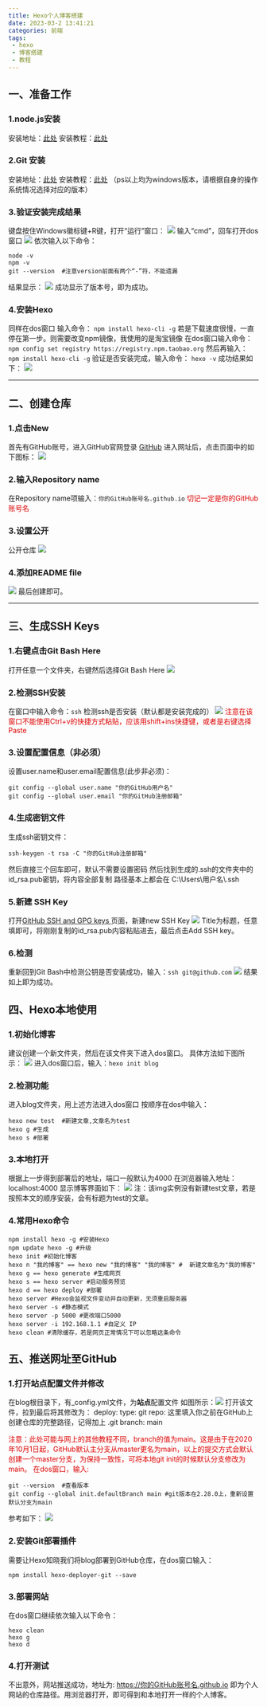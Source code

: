 ```yaml
---
title: Hexo个人博客搭建
date: 2023-03-2 13:41:21
categories: 前端
tags: 
 - hexo
 - 博客搭建
 - 教程
---
```




## 一、准备工作

### 1.node.js安装   

安装地址：[此处](https://nodejs.org/en/)
安装教程：[此处](https://cloud.tencent.com/developer/article/2103562)

### 2.Git 安装   
安装地址：[此处](https://git-scm.com/)
安装教程：[此处](https://www.cnblogs.com/xueweisuoyong/p/11914045.html)
（ps以上均为windows版本，请根据自身的操作系统情况选择对应的版本）

### 3.验证安装完成结果
键盘按住Windows徽标键+R键，打开“运行”窗口：
![](./hexo-blog-create/img1.png)
输入“cmd”，回车打开dos窗口
![](./hexo-blog-create/img2.png)
依次输入以下命令：
```
node -v
npm -v
git --version  #注意version前面有两个“-”符，不能遗漏
```
结果显示：
![](./hexo-blog-create/img3.png)
成功显示了版本号，即为成功。

### 4.安装Hexo
同样在dos窗口
输入命令：
`npm install hexo-cli -g`
若是下载速度很慢，一直停在第一步。则需要改变npm镜像，我使用的是淘宝镜像
在dos窗口输入命令：
`npm config set registry https://registry.npm.taobao.org`
然后再输入：
`npm install hexo-cli -g`
验证是否安装完成，输入命令：
`hexo -v`
成功结果如下：
![](./hexo-blog-create/img4.png)

-----
## 二、创建仓库

### 1.点击New

首先有GitHub账号，进入GitHub官网登录 [GitHub](https://github.com/)
进入网址后，点击页面中的如下图标：
![](./hexo-blog-create/img5.png)

### 2.输入Repository name

在Repository name项输入：`你的GitHub账号名.github.io`
<font color="#dd0000">切记一定是你的GitHub账号名</font><br /> 

### 3.设置公开
公开仓库
![](./hexo-blog-create/img6.png)

### 4.添加README file
![](./hexo-blog-create/img7.png)
最后创建即可。

----

## 三、生成SSH Keys

### 1.右键点击Git Bash Here
打开任意一个文件夹，右键然后选择Git Bash Here
![](./hexo-blog-create/img8.png)

### 2.检测SSH安装
在窗口中输入命令：`ssh`
检测ssh是否安装（默认都是安装完成的）
![](./hexo-blog-create/img9.png)
<font color="#dd0000">注意在该窗口不能使用Ctrl+v的快捷方式粘贴，应该用shift+ins快捷键，或者是右键选择Paste</font><br /> 

### 3.设置配置信息（非必须）
设置user.name和user.email配置信息(此步非必须)：
```
git config --global user.name "你的GitHub用户名"
git config --global user.email "你的GitHub注册邮箱"
```

### 4.生成密钥文件
生成ssh密钥文件：
```
ssh-keygen -t rsa -C "你的GitHub注册邮箱"
```
然后直接三个回车即可，默认不需要设置密码
然后找到生成的.ssh的文件夹中的id_rsa.pub密钥，将内容全部复制
路径基本上都会在 C:\Users\用户名\\.ssh

### 5.新建 SSH Key
打开[GitHub SSH and GPG keys ](https://github.com/settings/keys)页面，新建new SSH Key
![](./hexo-blog-create/img10.png)
Title为标题，任意填即可，将刚刚复制的id_rsa.pub内容粘贴进去，最后点击Add SSH key。

### 6.检测
重新回到Git Bash中检测公钥是否安装成功，输入：`ssh git@github.com`
![](./hexo-blog-create/img11.png)
结果如上即为成功。

## 四、Hexo本地使用

### 1.初始化博客
建议创建一个新文件夹，然后在该文件夹下进入dos窗口。
具体方法如下图所示：
![](./hexo-blog-create/img12.png)
进入dos窗口后，输入：`hexo init blog`

### 2.检测功能
进入blog文件夹，用上述方法进入dos窗口
按顺序在dos中输入：
```
hexo new test  #新建文章,文章名为test
hexo g #生成
hexo s #部署
```

### 3.本地打开
根据上一步得到部署后的地址，端口一般默认为4000
在浏览器输入地址：localhost:4000
显示博客界面如下：
![](./hexo-blog-create/img13.png)
注：该img实例没有新建test文章，若是按照本文的顺序安装，会有标题为test的文章。

### 4.常用Hexo命令
```
npm install hexo -g #安装Hexo
npm update hexo -g #升级
hexo init #初始化博客
hexo n "我的博客" == hexo new "我的博客" "我的博客" #  新建文章名为"我的博客"
hexo g == hexo generate #生成网页
hexo s == hexo server #启动服务预览
hexo d == hexo deploy #部署
hexo server #Hexo会监视文件变动并自动更新，无须重启服务器
hexo server -s #静态模式
hexo server -p 5000 #更改端口5000
hexo server -i 192.168.1.1 #自定义 IP
hexo clean #清除缓存，若是网页正常情况下可以忽略这条命令
```

## 五、推送网址至GitHub

### 1.打开站点配置文件并修改
在blog根目录下，有_config.yml文件，为**站点**配置文件
如图所示：![](./hexo-blog-create/img14.png)
打开该文件，拉到最后将其修改为：
deploy:
type: git
repo: 这里填入你之前在GitHub上创建仓库的完整路径，记得加上 .git
branch: main

<font color="#dd0000">注意：此处可能与网上的其他教程不同，branch的值为main。这是由于在2020年10月1日起，GitHub默认主分支从master更名为main，以上的提交方式会默认创建一个master分支，为保持一致性，可将本地git init的时候默认分支修改为main。
在dos窗口，输入:</font><br />
```
git --version  #查看版本
git config --global init.defaultBranch main #git版本在2.28.0上，重新设置默认分支为main
```
参考如下：
![](./hexo-blog-create/img15.png)

### 2.安装Git部署插件
需要让Hexo知晓我们将blog部署到GitHub仓库，在dos窗口输入：
```
npm install hexo-deployer-git --save
```

### 3.部署网站

在dos窗口继续依次输入以下命令：
```
hexo clean 
hexo g 
hexo d
```

### 4.打开测试
不出意外，网站推送成功，地址为: https://你的GitHub账号名.github.io 即为个人网站的仓库路径。用浏览器打开，即可得到和本地打开一样的个人博客。